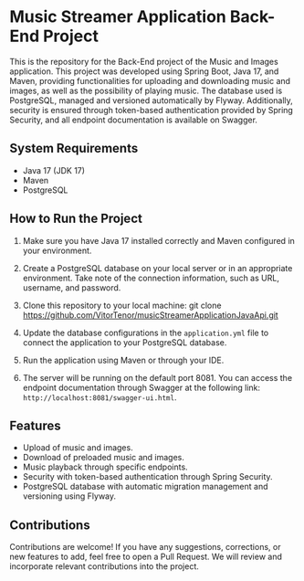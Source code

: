 # Music Streamer Application Back-End Project

This is the repository for the Back-End project of the Music and Images application. This project was developed using Spring Boot, Java 17, and Maven, providing functionalities for uploading and downloading music and images, as well as the possibility of playing music. The database used is PostgreSQL, managed and versioned automatically by Flyway. Additionally, security is ensured through token-based authentication provided by Spring Security, and all endpoint documentation is available on Swagger.

## System Requirements

- Java 17 (JDK 17)
- Maven
- PostgreSQL

## How to Run the Project

1. Make sure you have Java 17 installed correctly and Maven configured in your environment.

2. Create a PostgreSQL database on your local server or in an appropriate environment. Take note of the connection information, such as URL, username, and password.

3. Clone this repository to your local machine:
   git clone https://github.com/VitorTenor/musicStreamerApplicationJavaApi.git


4. Update the database configurations in the `application.yml` file to connect the application to your PostgreSQL database.

5. Run the application using Maven or through your IDE.

6. The server will be running on the default port 8081. You can access the endpoint documentation through Swagger at the following link: `http://localhost:8081/swagger-ui.html`.

## Features

- Upload of music and images.
- Download of preloaded music and images.
- Music playback through specific endpoints.
- Security with token-based authentication through Spring Security.
- PostgreSQL database with automatic migration management and versioning using Flyway.

## Contributions

Contributions are welcome! If you have any suggestions, corrections, or new features to add, feel free to open a Pull Request. We will review and incorporate relevant contributions into the project.


